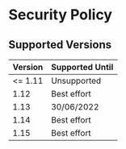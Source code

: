 # Security Policy

## Supported Versions

| Version | Supported Until |
| ------- | --------------- |
| <= 1.11 | Unsupported     |
| 1.12    | Best effort     |
| 1.13    | 30/06/2022      |
| 1.14    | Best effort     |
| 1.15    | Best effort     |

